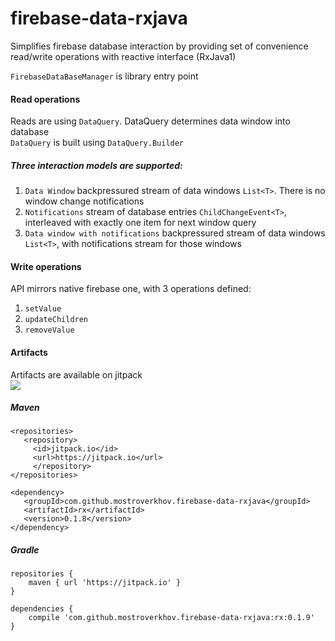 # firebase-data-rxjava

Simplifies firebase database interaction by providing set
of convenience read/write operations with reactive interface (RxJava1)

`FirebaseDataBaseManager` is library entry point

#### Read operations
Reads are using `DataQuery`. DataQuery determines data window into database    
`DataQuery` is built using `DataQuery.Builder`

##### Three interaction models are supported:

1. `Data Window` backpressured stream of data windows `List<T>`. There is no window change notifications
2. `Notifications` stream of database entries `ChildChangeEvent<T>`, interleaved with exactly one item for next window query
3. `Data window with notifications` backpressured stream of data windows `List<T>`, with notifications stream for those windows 
   
#### Write operations
API mirrors native firebase one, with 3 operations defined:

1. `setValue`
2. `updateChildren`
3. `removeValue`

#### Artifacts
Artifacts are available on jitpack   
[![](https://jitpack.io/v/mostroverkhov/firebase-data-rxjava.svg)](https://jitpack.io/#mostroverkhov/firebase-data-rxjava)


##### Maven
```
<repositories>
   <repository>
     <id>jitpack.io</id>
     <url>https://jitpack.io</url>
     </repository>
</repositories>
```
```
<dependency>
   <groupId>com.github.mostroverkhov.firebase-data-rxjava</groupId>
   <artifactId>rx</artifactId>
   <version>0.1.8</version>
</dependency>
  ```
  
##### Gradle
```
repositories {
    maven { url 'https://jitpack.io' }
}
```
```
dependencies {
    compile 'com.github.mostroverkhov.firebase-data-rxjava:rx:0.1.9'
}
```
